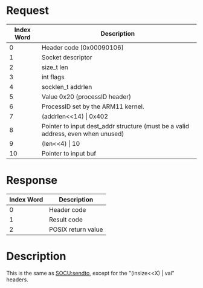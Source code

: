 # Request

| Index Word | Description                                                                      |
|------------|----------------------------------------------------------------------------------|
| 0          | Header code \[0x00090106\]                                                       |
| 1          | Socket descriptor                                                                |
| 2          | size_t len                                                                       |
| 3          | int flags                                                                        |
| 4          | socklen_t addrlen                                                                |
| 5          | Value 0x20 (processID header)                                                    |
| 6          | ProcessID set by the ARM11 kernel.                                               |
| 7          | (addrlen\<\<14) \| 0x402                                                         |
| 8          | Pointer to input dest_addr structure (must be a valid address, even when unused) |
| 9          | (len\<\<4) \| 10                                                                 |
| 10         | Pointer to input buf                                                             |

# Response

| Index Word | Description        |
|------------|--------------------|
| 0          | Header code        |
| 1          | Result code        |
| 2          | POSIX return value |

# Description

This is the same as [SOCU:sendto](SOCU:sendto "wikilink"), except for
the "(insize\<\<X) \| val" headers.